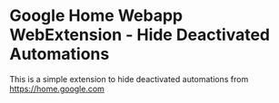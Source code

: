 # Google Home Webapp WebExtension - Hide Deactivated Automations 

This is a simple extension to hide deactivated automations from https://home.google.com

